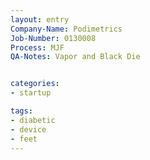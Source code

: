 ```yaml
---
layout: entry
Company-Name: Podimetrics
Job-Number: 0130008
Process: MJF
QA-Notes: Vapor and Black Die


categories:
- startup

tags:
- diabetic
- device
- feet
---
```

